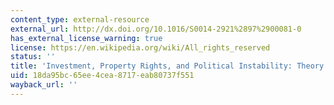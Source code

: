 ```yaml
---
content_type: external-resource
external_url: http://dx.doi.org/10.1016/S0014-2921%2897%2900081-0
has_external_license_warning: true
license: https://en.wikipedia.org/wiki/All_rights_reserved
status: ''
title: 'Investment, Property Rights, and Political Instability: Theory and Evidence'
uid: 18da95bc-65ee-4cea-8717-eab80737f551
wayback_url: ''
---
```

